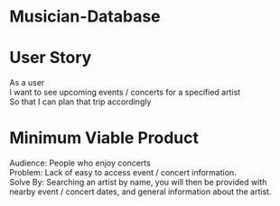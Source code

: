 # Musician-Database

# User Story
  As a user\
  I want to see upcoming events / concerts for a specified artist\
  So that I can plan that trip accordingly

# Minimum Viable Product
  Audience: People who enjoy concerts\
  Problem: Lack of easy to access event / concert information.\
  Solve By: Searching an artist by name, you will then be provided with nearby event / concert dates, and general information about the artist.
